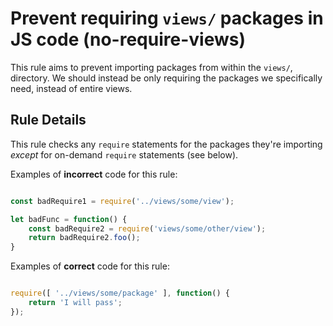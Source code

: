 # Prevent requiring `views/` packages in JS code (no-require-views)

This rule aims to prevent importing packages from within the `views/`, directory. We should instead be only requiring the packages we specifically need, instead of entire views. 

## Rule Details

This rule checks any `require` statements for the packages they're importing _except_ for on-demand `require` statements (see below).

Examples of **incorrect** code for this rule:

```js

const badRequire1 = require('../views/some/view');

let badFunc = function() {
    const badRequire2 = require('views/some/other/view');
    return badRequire2.foo();
}

```

Examples of **correct** code for this rule:

```js

require([ '../views/some/package' ], function() {
    return 'I will pass';
});

```